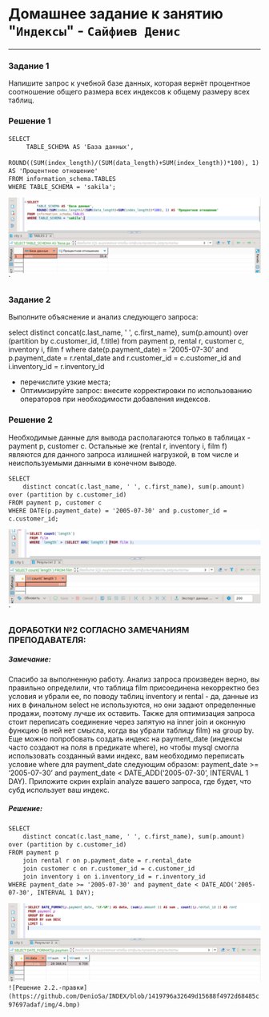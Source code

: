 # Домашнее задание к занятию "`Индексы`" - `Сайфиев Денис`
---

### Задание 1

Напишите запрос к учебной базе данных, которая вернёт процентное соотношение общего размера всех индексов к общему размеру всех таблиц.


### Решение 1
```
SELECT  
     TABLE_SCHEMA AS 'База данных',
     ROUND((SUM(index_length)/(SUM(data_length)+SUM(index_length))*100), 1) AS 'Процентное отношение'
FROM information_schema.TABLES
WHERE TABLE_SCHEMA = 'sakila';
```
![Решение 1](https://github.com/DenioSa/INDEX/blob/82263a18a84bb3aec789ad950fff6800339198cc/img/1.bmp)`



### Задание 2

Выполните объяснение и анализ следующего запроса:

select distinct concat(c.last_name, ' ', c.first_name), sum(p.amount) over (partition by c.customer_id, f.title)
from payment p, rental r, customer c, inventory i, film f
where date(p.payment_date) = '2005-07-30' and p.payment_date = r.rental_date and r.customer_id = c.customer_id and i.inventory_id = r.inventory_id
* перечислите узкие места;
* Оптимизируйте запрос: внесите корректировки по использованию операторов при необходимости добавления индексов.

### Решение 2

Необходимые данные для вывода располагаются только в таблицах - payment p, customer c. Остальные же (rental r,  inventory i, film f) являются для данного запроса излишней нагрузкой, в том числе и неиспользуемыми данными в конечном выводе. 

```
SELECT
	distinct concat(c.last_name, ' ', c.first_name), sum(p.amount) over (partition by c.customer_id) 
FROM payment p, customer c 
WHERE DATE(p.payment_date) = '2005-07-30' and p.customer_id = c.customer_id;
```

![Решение 2](https://github.com/DenioSa/INDEX/blob/82263a18a84bb3aec789ad950fff6800339198cc/img/2.bmp)`



### ДОРАБОТКИ №2 СОГЛАСНО ЗАМЕЧАНИЯМ ПРЕПОДАВАТЕЛЯ:

##### Замечание:
Спасибо за выполненную работу.
Анализ запроса произведен верно, вы правильно определили, что таблица film присоединена некорректно без условия и убрали ее, по поводу таблиц inventory и rental - да, данные из них в финальном select не используются, но они задают определенные продажи, поэтому лучше их оставить. Также для оптимизация запроса стоит переписать соединение через запятую на inner join и оконную функцию (в ней нет смысла, когда вы убрали таблицу film) на group by.
Еще можно попробовать создать индекс на payment_date (индексы часто создают на поля в предикате where), но чтобы mysql смогла использовать созданный вами индекс, вам необходимо переписать условие where для payment_date следующим образом: payment_date >= ‘2005-07-30’ and payment_date < DATE_ADD(‘2005-07-30’, INTERVAL 1 DAY).
Приложите скрин explain analyze вашего запроса, где будет, что субд использует ваш индекс.


##### Решение:

```
SELECT
	distinct concat(c.last_name, ' ', c.first_name), sum(p.amount) over (partition by c.customer_id)
FROM payment p
    join rental r on p.payment_date = r.rental_date
    join customer c on r.customer_id = c.customer_id
    join inventory i on i.inventory_id = r.inventory_id 
WHERE payment_date >= '2005-07-30' and payment_date < DATE_ADD('2005-07-30', INTERVAL 1 DAY);
```
![Решение 2.1.-правки](https://github.com/DenioSa/INDEX/blob/cd1826cd03c200bed163ce5a123850380422d7dd/img/3.bmp)`
![Решение 2.2.-правки](https://github.com/DenioSa/INDEX/blob/1419796a32649d15688f4972d68485c97697adaf/img/4.bmp)`
